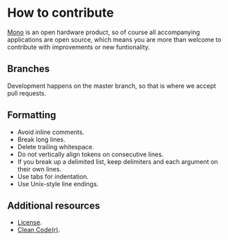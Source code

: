 # How to contribute

[Mono](http://openmono.com) is an open hardware product, so of course all
accompanying applications are open source, which means you are more than
welcome to contribute with improvements or new funtionality.

## Branches

Development happens on the master branch, so that is where we accept pull
requests.

## Formatting

 - Avoid inline comments.
 - Break long lines.
 - Delete trailing whitespace.
 - Do not vertically align tokens on consecutive lines.
 - If you break up a delimited list, keep delimiters and each argument on their
   own lines.
 - Use tabs for indentation.
 - Use Unix-style line endings.

## Additional resources

 - [License](LICENSE.md).
 - [Clean Code(r)](http://en.wikipedia.org/wiki/Robert_Cecil_Martin).
